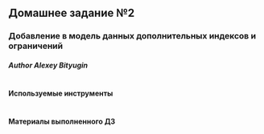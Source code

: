 ## Домашнее задание №2
### Добавление в модель данных дополнительных индексов и ограничений
##### Author **Alexey Bityugin**
#
**Используемые инструменты**

#
**Материалы выполненного ДЗ**

